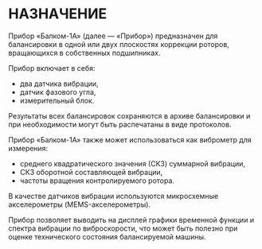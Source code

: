 # НАЗНАЧЕНИЕ

Прибор «Балком-1А» (далее — «Прибор») предназначен для балансировки в одной или двух плоскостях коррекции роторов, вращающихся в собственных подшипниках.

Прибор включает в себя:
- два датчика вибрации,
- датчик фазового угла,
- измерительный блок.

Результаты всех балансировок сохраняются в архиве балансировки и при необходимости могут быть распечатаны в виде протоколов.

Прибор «Балком-1А» также может использоваться как виброметр для измерения:
- среднего квадратического значения (СКЗ) суммарной вибрации,
- СКЗ оборотной составляющей вибрации,
- частоты вращения контролируемого ротора.

В качестве датчиков вибрации используются микросхемные акселерометры (MEMS-акселерометры).

Прибор позволяет выводить на дисплей графики временной функции и спектра вибрации по виброскорости, что может быть полезно при оценке технического состояния балансируемой машины.